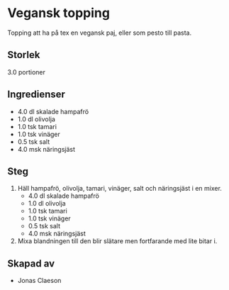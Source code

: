 # Vegansk topping
Topping att ha på tex en vegansk paj, eller som pesto till pasta.

## Storlek
3.0 portioner 

## Ingredienser
- 4.0 dl skalade hampafrö
- 1.0 dl olivolja
- 1.0 tsk tamari
- 1.0 tsk vinäger
- 0.5 tsk salt
- 4.0 msk näringsjäst

## Steg
1. Häll hampafrö, olivolja, tamari, vinäger, salt och näringsjäst i en mixer.
    - 4.0 dl skalade hampafrö
    - 1.0 dl olivolja
    - 1.0 tsk tamari
    - 1.0 tsk vinäger
    - 0.5 tsk salt
    - 4.0 msk näringsjäst
2. Mixa blandningen till den blir slätare men fortfarande med lite bitar i.

## Skapad av
- Jonas Claeson
